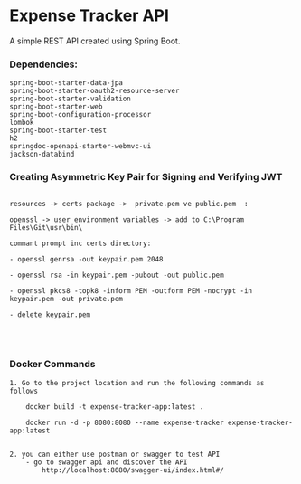 # Expense Tracker API

A simple REST API created using Spring Boot.

### Dependencies:
```
spring-boot-starter-data-jpa
spring-boot-starter-oauth2-resource-server
spring-boot-starter-validation
spring-boot-starter-web
spring-boot-configuration-processor
lombok
spring-boot-starter-test
h2
springdoc-openapi-starter-webmvc-ui
jackson-databind
```


### Creating Asymmetric Key Pair for Signing and Verifying JWT

```

resources -> certs package ->  private.pem ve public.pem  : 

openssl -> user environment variables -> add to C:\Program Files\Git\usr\bin\ 

commant prompt inc certs directory:

- openssl genrsa -out keypair.pem 2048

- openssl rsa -in keypair.pem -pubout -out public.pem

- openssl pkcs8 -topk8 -inform PEM -outform PEM -nocrypt -in keypair.pem -out private.pem

- delete keypair.pem

```

<br>
<br>

### Docker Commands

```
1. Go to the project location and run the following commands as follows

    docker build -t expense-tracker-app:latest .
     
    docker run -d -p 8080:8080 --name expense-tracker expense-tracker-app:latest


2. you can either use postman or swagger to test API
    - go to swagger api and discover the API
        http://localhost:8080/swagger-ui/index.html#/

```




